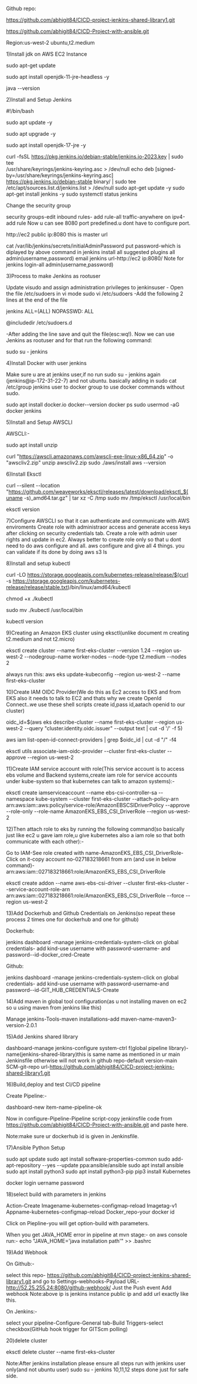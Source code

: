 Github repo:

https://github.com/abhigit84/CICD-project-jenkins-shared-library1.git

https://github.com/abhigit84/CICD-Project-with-ansible.git

Region:us-west-2
ubuntu,t2.medium


1)Install jdk on AWS EC2 Instance 

sudo apt-get update

sudo apt install openjdk-11-jre-headless -y

java --version


2)Install and Setup Jenkins

#!/bin/bash

sudo apt update -y

sudo apt upgrade -y 

sudo apt install openjdk-17-jre -y

curl -fsSL https://pkg.jenkins.io/debian-stable/jenkins.io-2023.key | sudo tee \
  /usr/share/keyrings/jenkins-keyring.asc > /dev/null
echo deb [signed-by=/usr/share/keyrings/jenkins-keyring.asc] \
  https://pkg.jenkins.io/debian-stable binary/ | sudo tee \
  /etc/apt/sources.list.d/jenkins.list > /dev/null
sudo apt-get update -y 
sudo apt-get install jenkins -y
sudo systemctl status jenkins

Change the security group

security groups-edit inbound rules-
add rule-all traffic-anywhere on ipv4-add rule
Now u can see 8080 port predefined.u dont have to configure port.

http://ec2 public ip:8080
this is master url

 cat /var/lib/jenkins/secrets/initialAdminPassword
put password-which is diplayed by above command in jenkins
install all suggested plugins
all admin(username,password)
email
jenkins url-http://ec2 ip:8080/
Note for jenkins login-all admin(username,password)


3)Process to make Jenkins as rootuser

Update visudo and assign administration privileges to jenkinsuser - Open the file /etc/sudoers in vi mode 
sudo vi /etc/sudoers 
-Add the following 2 lines at the end of the file 

jenkins ALL=(ALL) NOPASSWD: ALL

@includedir /etc/sudoers.d

-After adding the line save and quit the file(esc:wq!).
Now we can use Jenkins as rootuser and for that run the following command:

sudo su - jenkins


4)Install Docker with user jenkins

Make sure u are at jenkins user,if no run sudo su - jenkins again (jenkins@ip-172-31-22-7) and not ubuntu.
basically adding in sudo cat /etc/group jenkins user to docker group to use docker commands without sudo.

sudo apt install docker.io
docker--version
docker ps
sudo usermod -aG docker jenkins

5)Install and Setup AWSCLI

AWSCLI:-

sudo apt install unzip

curl "https://awscli.amazonaws.com/awscli-exe-linux-x86_64.zip" -o "awscliv2.zip"
unzip awscliv2.zip
sudo ./aws/install
aws --version

6)Install Eksctl

curl --silent --location "https://github.com/weaveworks/eksctl/releases/latest/download/eksctl_$(uname -s)_amd64.tar.gz" | tar xz -C /tmp
sudo mv /tmp/eksctl /usr/local/bin

eksctl version

7)Configure AWSCLI so that it can authenticate and communicate with AWS enviroments
Create role with administraor access and generate access keys after clicking on security credentials tab.
Create a role with admin user rights and update in ec2.
Always better to create role only so that u dont need to do aws configure and all.
aws configure and give all 4 things.
you can validate if its done by doing aws s3 ls

8)Install and setup kubectl

curl -LO https://storage.googleapis.com/kubernetes-release/release/$(curl -s https://storage.googleapis.com/kubernetes-release/release/stable.txt)/bin/linux/amd64/kubectl

chmod +x ./kubectl

sudo mv ./kubectl /usr/local/bin 

kubectl version

9)Creating an Amazon EKS cluster using eksctl(unlike document m creating t2.medium and not t2.micro)

eksctl create cluster --name first-eks-cluster --version 1.24 --region us-west-2 --nodegroup-name worker-nodes --node-type t2.medium --nodes 2

always run this:
aws eks update-kubeconfig --region us-west-2 --name first-eks-cluster


10)Create IAM OIDC Provider(We do this as Ec2 access to EKS and from EKS also it needs to talk to EC2 and thats why we create OpenId Connect..we use these shell scripts create id,pass id,aatach openid to our cluster)

oidc_id=$(aws eks describe-cluster --name first-eks-cluster --region us-west-2 --query "cluster.identity.oidc.issuer" --output text | cut -d '/' -f 5)

aws iam list-open-id-connect-providers | grep $oidc_id | cut -d "/" -f4

eksctl utils associate-iam-oidc-provider --cluster first-eks-cluster --approve --region us-west-2


11)Create IAM service account with role(This service account is to access ebs volume and Backend systems,create iam role for service accounts under kube-system so that kubernetes can talk to amazon systems):-

eksctl create iamserviceaccount --name ebs-csi-controller-sa --namespace kube-system --cluster first-eks-cluster --attach-policy-arn arn:aws:iam::aws:policy/service-role/AmazonEBSCSIDriverPolicy --approve --role-only --role-name AmazonEKS_EBS_CSI_DriverRole --region us-west-2

12)Then attach role to eks by running the following command(so basically just like ec2 u gave iam role,u give kubernetes also a iam role so that both communicate with each other):-

Go to IAM-See role created with name-AmazonEKS_EBS_CSI_DriverRole-Click on it-copy account no-027183218661 from arn (and use in below command)-arn:aws:iam::027183218661:role/AmazonEKS_EBS_CSI_DriverRole


eksctl create addon --name aws-ebs-csi-driver --cluster first-eks-cluster --service-account-role-arn arn:aws:iam::027183218661:role/AmazonEKS_EBS_CSI_DriverRole --force --region us-west-2

13)Add Dockerhub and Github Credentials on Jenkins(so repeat these process 2 times one for dockerhub and one for github)

Dockerhub:

jenkins dashboard -manage jenkins-credentials-system-click on global credentials-
add kind-use username with password-username- and password--id-docker_cred-Create


Github:

jenkins dashboard -manage jenkins-credentials-system-click on global credentials-
add kind-use username with password-username-and password--id-GIT_HUB_CREDENTIALS-Create

14)Add maven in global tool configuration(as u not installing maven on ec2 so u using maven from jenkins like this)

Manage jenkins-Tools-maven installations-add maven-name-maven3-version-2.0.1

15)Add Jenkins shared library

dashboard-manage jenkins-configure system-ctrl f(global pipeline library)-
name(jenkins-shared-library)this is same name as mentioned in ur main Jenkinsfile otherwise will not work in github repo-default version-main
SCM-git-repo url-https://github.com/abhigit84/CICD-project-jenkins-shared-library1.git

16)Build,deploy and test CI/CD pipeline

Create Pipeline:-

dashboard-new item-name-pipeline-ok

Now in configure-Pipeline-Pipeline script-copy jenkinsfile code from https://github.com/abhigit84/CICD-Project-with-ansible.git
and paste here.

Note:make sure ur dockerhub id is given in Jenkinsfile.

17)Ansible Python Setup

sudo apt update 
sudo apt install software-properties-common 
sudo add-apt-repository --yes --update ppa:ansible/ansible
sudo apt install ansible
sudo apt install python3
sudo apt install python3-pip
pip3 install Kubernetes

docker login
uername
password


18)select build with parameters in jenkins

Action-Create
Imagename-kubernetes-configmap-reload
Imagetag-v1
Appname-kubernetes-configmap-reload
Docker_repo-your docker id

Click on Piepline-you will get option-build with parameters.


When you get JAVA_HOME error in pipeline at mvn stage:-
on aws console run:-
echo "JAVA_HOME='java installation path'" >> .bashrc


19)Add Webhook

On Github:-

select this repo-
https://github.com/abhigit84/CICD-project-jenkins-shared-library1.git
and go to Settings-webhooks-Payload URL-http://52.25.255.24:8080/github-webhook/
Just the Push event
Add webhook
Note:above ip is jenkins instance public ip and add url exactly like this.

On Jenkins:-

select your pipeline-Configure-General tab-Build Triggers-select checkbox(GitHub hook trigger for GITScm polling)

20)delete cluster

eksctl delete cluster --name first-eks-cluster


Note:After jenkins installation please ensure all steps run with jenkins user only(and not ubuntu user)
sudo su - jenkins
10,11,12 steps done just for safe side.
